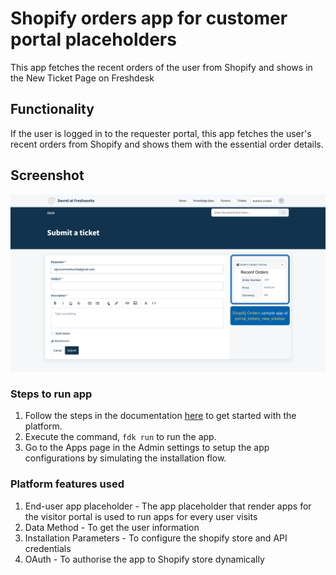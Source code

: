 # Shopify orders app for customer portal placeholders

This app fetches the recent orders of the user from Shopify and shows in the New Ticket Page on Freshdesk

## Functionality

If the user is logged in to the requester portal, this app fetches the user's recent orders from Shopify and shows them with the essential order details.

## Screenshot
![](/shopify-orders/Screenshots/Shopify_Orders_sample_app.png)


### Steps to run app

1. Follow the steps in the documentation [here](https://developer.freshdesk.com/v2/docs/quick-start) to get started with the platform.
2. Execute the command, `fdk run` to run the app.
3. Go to the Apps page in the Admin settings to setup the app configurations by simulating the installation flow.

### Platform features used

1. End-user app placeholder - The app placeholder that render apps for the visitor portal is used to run apps for every user visits
2. Data Method - To get the user information
3. Installation Parameters - To configure the shopify store and API credentials
4. OAuth - To authorise the app to Shopify store dynamically
